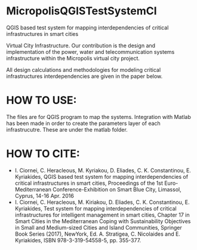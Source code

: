 # MicropolisQGISTestSystemCI
QGIS based test system for mapping interdependencies of critical infrastructures in smart cities

Virtual City Infrastructure.
Our contribution is the design and implementation of the power, water and telecommunication systems infrastructure within the Micropolis virtual city project.

All design calculations and methodologies for modeling critical infrastructures interdependencies are given in the paper below.

# HOW TO USE:
The files are for QGIS program to map the systems.
Integration with Matlab has been made in order to create the parameters layer of each infrastrucutre. These are under the matlab folder.

# HOW TO CITE:
- I. Ciornei, C. Heracleous, M. Kyriakou, D. Eliades, C. K. Constantinou, E. Kyriakides, QGIS based test system for mapping interdependencies of critical infrastructures in smart cities, Proceedings of the 1st Euro-Mediterranean Conference-Exhibition on Smart Blue City, Limassol, Cyprus,  14-16 Apr. 2016
- I. Ciornei, C. Heracleous, M. Kiriakou, D. Eliades, C. K. Constantinou, E. Kyriakides, Test system for mapping interdependencies of critical infrastructures for intelligent management in smart cities, Chapter 17 in Smart Cities in the Mediterranean Coping with Sustainability Objectives in Small and Medium-sized Cities and Island Communities, Springer Book Series (2017), NewYork, Ed. A. Stratigea, C. Nicolaides and E. Kyriakides, ISBN  978-3-319-54558-5, pp. 355-377.


